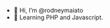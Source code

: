 - 👋 Hi, I’m @rodneymaiato
- 🌱 Learning PHP and Javascript.


<!---
rodneymaiato/rodneymaiato is a ✨ special ✨ repository because its `README.md` (this file) appears on your GitHub profile.
You can click the Preview link to take a look at your changes.
--->
